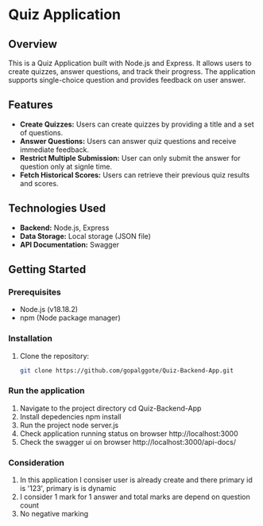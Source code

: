 # Quiz Application

## Overview

This is a Quiz Application built with Node.js and Express. It allows users to create quizzes, answer questions, and track their progress. 
The application supports single-choice question and provides feedback on user answer. 

## Features

- **Create Quizzes:** Users can create quizzes by providing a title and a set of questions.
- **Answer Questions:** Users can answer quiz questions and receive immediate feedback.
- **Restrict Multiple Submission:** User can only submit the answer for question only at signle time.
- **Fetch Historical Scores:** Users can retrieve their previous quiz results and scores.

## Technologies Used

- **Backend:** Node.js, Express
- **Data Storage:** Local storage (JSON file)
- **API Documentation:** Swagger

## Getting Started

### Prerequisites

- Node.js (v18.18.2)
- npm (Node package manager)

### Installation

1. Clone the repository:

   ```bash
   git clone https://github.com/gopalggote/Quiz-Backend-App.git

### Run the application
1. Navigate to the project directory
   cd Quiz-Backend-App
2. Install depedencies 
   npm install
3. Run the project
   node server.js
4. Check application running status on browser
   http://localhost:3000
5. Check the swagger ui on browser
    http://localhost:3000/api-docs/


### Consideration
1. In this application I consiser user is already create and there primary id is '123', primary is is dynamic
2. I consider 1 mark for 1 answer and total marks are depend on question count
3. No negative marking
